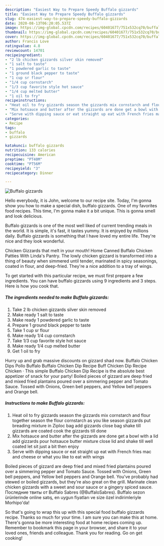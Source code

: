 ```yaml
---
description: "Easiest Way to Prepare Speedy Buffalo gizzards"
title: "Easiest Way to Prepare Speedy Buffalo gizzards"
slug: 474-easiest-way-to-prepare-speedy-buffalo-gizzards
date: 2020-08-13T06:20:05.537Z
image: https://img-global.cpcdn.com/recipes/60401677/751x532cq70/buffalo-gizzards-recipe-main-photo.jpg
thumbnail: https://img-global.cpcdn.com/recipes/60401677/751x532cq70/buffalo-gizzards-recipe-main-photo.jpg
cover: https://img-global.cpcdn.com/recipes/60401677/751x532cq70/buffalo-gizzards-recipe-main-photo.jpg
author: Francis Love
ratingvalue: 4.8
reviewcount: 14701
recipeingredient:
- "2 lb chicken gizzards silver skin removed"
- "1 salt to taste"
- "1 powdered garlic to taste"
- "1 ground black pepper to taste"
- "1 cup sr flour"
- "1/4 cup cornstarch"
- "1/3 cup favorite style hot sauce"
- "1/4 cup melted butter"
- "1 oil to fry"
recipeinstructions:
- "Heat oil to fry gizzards season the gizzards mix cornstarch and flour together season the flour cornstarch as you like season gizzards put breading mixture in Ziploc bag add gizzards close bag shake till gizzards are coated cook the gizzards till done"
- "Mix hotsauce and butter after the gizzards are done get a bowl with a lid add gizzards pour hotsauce butter mixture close lid and shake till well coated let sit just a bit then enjoy"
- "Serve with dipping sauce or eat straight up eat with French fries mac and cheese or what you like to eat with wings"
categories:
- Recipe
tags:
- buffalo
- gizzards

katakunci: buffalo gizzards 
nutrition: 133 calories
recipecuisine: American
preptime: "PT40M"
cooktime: "PT56M"
recipeyield: "3"
recipecategory: Dinner

---
```



![Buffalo gizzards](https://img-global.cpcdn.com/recipes/60401677/751x532cq70/buffalo-gizzards-recipe-main-photo.jpg)

Hello everybody, it is John, welcome to our recipe site. Today, I'm gonna show you how to make a special dish, buffalo gizzards. One of my favorites food recipes. This time, I'm gonna make it a bit unique. This is gonna smell and look delicious.

Buffalo gizzards is one of the most well liked of current trending meals in the world. It is simple, it's fast, it tastes yummy. It is enjoyed by millions daily. Buffalo gizzards is something that I have loved my entire life. They're nice and they look wonderful.

Chicken Gizzards that melt in your mouth! Home Canned Buffalo Chicken Patties With Linda&#39;s Pantry. The lowly chicken gizzard is transformed into a thing of beauty when simmered until tender, marinated in spicy seasonings, coated in flour, and deep-fried. They&#39;re a nice addition to a tray of wings.


To get started with this particular recipe, we must first prepare a few ingredients. You can have buffalo gizzards using 9 ingredients and 3 steps. Here is how you cook that.

<!--inarticleads1-->

##### The ingredients needed to make Buffalo gizzards:

1. Take 2 lb chicken gizzards silver skin removed
1. Make ready 1 salt to taste
1. Make ready 1 powdered garlic to taste
1. Prepare 1 ground black pepper to taste
1. Take 1 cup sr flour
1. Make ready 1/4 cup cornstarch
1. Take 1/3 cup favorite style hot sauce
1. Make ready 1/4 cup melted butter
1. Get 1 oil to fry


Hurry up and grab massive discounts on gizzard shad now. Buffalo Chicken Dips Pollo Buffalo Buffalo Chicken Dip Recipe Buff Chicken Dip Recipe Chicken · This simple Buffalo Chicken Dip Recipe is the absolute best appetizer of snack for your party! Boiled pieces of gizzard are deep fried and mixed fried plantains poured over a simmering pepper and Tomato Sauce. Tossed with Onions, Green bell peppers, and Yellow bell peppers and Orange bell. 

<!--inarticleads2-->

##### Instructions to make Buffalo gizzards:

1. Heat oil to fry gizzards season the gizzards mix cornstarch and flour together season the flour cornstarch as you like season gizzards put breading mixture in Ziploc bag add gizzards close bag shake till gizzards are coated cook the gizzards till done
1. Mix hotsauce and butter after the gizzards are done get a bowl with a lid add gizzards pour hotsauce butter mixture close lid and shake till well coated let sit just a bit then enjoy
1. Serve with dipping sauce or eat straight up eat with French fries mac and cheese or what you like to eat with wings


Boiled pieces of gizzard are deep fried and mixed fried plantains poured over a simmering pepper and Tomato Sauce. Tossed with Onions, Green bell peppers, and Yellow bell peppers and Orange bell. You&#39;ve probably had stewed or boiled gizzards, but they&#39;re also great on the grill. Marinate clean chicken gizzards with a sweet and sour sauce or a gingery spiced sauce. Последние твиты от Buffalo Sabres (@BuffaloSabres). Buffalo sezon ürünlerinde online satış, en uygun fiyatları ve size özel indirimleriyle Morhipo&#39;da! 

So that's going to wrap this up with this special food buffalo gizzards recipe. Thanks so much for your time. I am sure you can make this at home. There's gonna be more interesting food at home recipes coming up. Remember to bookmark this page in your browser, and share it to your loved ones, friends and colleague. Thank you for reading. Go on get cooking!
